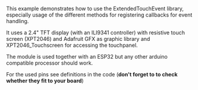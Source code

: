 This example demonstrates how to use the ExtendedTouchEvent library, especially usage of the
different methods for registering callbacks for event handling.

It uses a 2.4" TFT display (with an ILI9341 controller) with resistive touch screen (XPT2046) and Adafruit GFX 
as graphic library and XPT2046_Touchscreen for accessing the touchpanel.

The module is used together with an ESP32 but any other arduino compatible processor should work.

For the used pins see definitions in the code (**don't forget to to check whether they fit to your board**)

